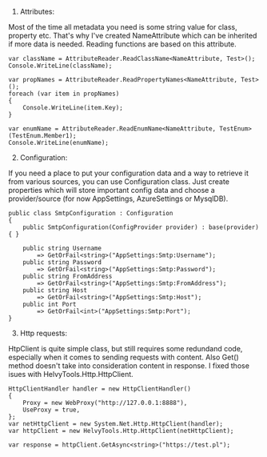 1. Attributes:

Most of the time all metadata you need is some string value for class, property etc. That's why I've created NameAttribute which can be inherited if more data is needed. Reading functions are based on this attribute.

```
var className = AttributeReader.ReadClassName<NameAttribute, Test>();
Console.WriteLine(className);

var propNames = AttributeReader.ReadPropertyNames<NameAttribute, Test>();
foreach (var item in propNames)
{
    Console.WriteLine(item.Key);
}

var enumName = AttributeReader.ReadEnumName<NameAttribute, TestEnum>(TestEnum.Member1);
Console.WriteLine(enumName);
```

2. Configuration:

If you need a place to put your configuration data and a way to retrieve it from various sources, you can use Configuration class. Just create properties which will store important config data and choose a provider/source (for now  AppSettings, AzureSettings or MysqlDB).

```
public class SmtpConfiguration : Configuration
{
    public SmtpConfiguration(ConfigProvider provider) : base(provider) { }

    public string Username
        => GetOrFail<string>("AppSettings:Smtp:Username");
    public string Password
        => GetOrFail<string>("AppSettings:Smtp:Password");
    public string FromAddress
        => GetOrFail<string>("AppSettings:Smtp:FromAddress");
    public string Host
        => GetOrFail<string>("AppSettings:Smtp:Host");
    public int Port
        => GetOrFail<int>("AppSettings:Smtp:Port");
}
```
3. Http requests:

HtpClient is quite simple class, but still requires some redundand code, especially when it comes to sending requests with content. Also Get() method doesn't take into consideration content in response. I fixed those isues with HelvyTools.Http.HttpClient. 

```
HttpClientHandler handler = new HttpClientHandler()
{
    Proxy = new WebProxy("http://127.0.0.1:8888"),
    UseProxy = true,
};
var netHttpClient = new System.Net.Http.HttpClient(handler);
var httpClient = new HelvyTools.Http.HttpClient(netHttpClient);

var response = httpClient.GetAsync<string>("https://test.pl");
```



